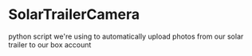 # SolarTrailerCamera
python script we're using to automatically upload photos from our solar trailer to our box account
